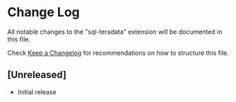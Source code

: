 # Change Log
All notable changes to the "sql-teradata" extension will be documented in this file.

Check [Keep a Changelog](http://keepachangelog.com/) for recommendations on how to structure this file.

## [Unreleased]
- Initial release